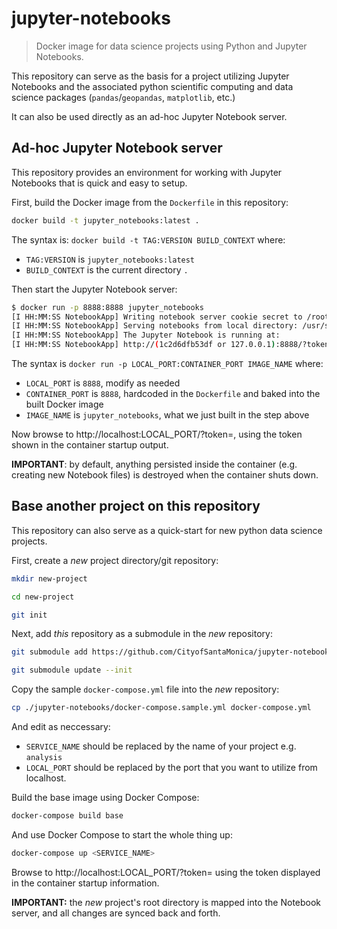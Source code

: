 # jupyter-notebooks

> Docker image for data science projects using Python and Jupyter Notebooks.

This repository can serve as the basis for a project utilizing Jupyter Notebooks and the associated
python scientific computing and data science packages (`pandas`/`geopandas`, `matplotlib`, etc.)

It can also be used directly as an ad-hoc Jupyter Notebook server.

## Ad-hoc Jupyter Notebook server

This repository provides an environment for working with Jupyter Notebooks that is quick and easy to setup.

First, build the Docker image from the `Dockerfile` in this repository:

```bash
docker build -t jupyter_notebooks:latest .
```

The syntax is: `docker build -t TAG:VERSION BUILD_CONTEXT` where:

* `TAG:VERSION` is `jupyter_notebooks:latest`
* `BUILD_CONTEXT` is the current directory `.`

Then start the Jupyter Notebook server:

```bash
$ docker run -p 8888:8888 jupyter_notebooks
[I HH:MM:SS NotebookApp] Writing notebook server cookie secret to /root/.local/share/jupyter/runtime/notebook_cookie_secret
[I HH:MM:SS NotebookApp] Serving notebooks from local directory: /usr/src/notebooks
[I HH:MM:SS NotebookApp] The Jupyter Notebook is running at:
[I HH:MM:SS NotebookApp] http://(1c2d6dfb53df or 127.0.0.1):8888/?token=<token>
```

The syntax is `docker run -p LOCAL_PORT:CONTAINER_PORT IMAGE_NAME` where:

* `LOCAL_PORT` is `8888`, modify as needed
* `CONTAINER_PORT` is `8888`, hardcoded in the `Dockerfile` and baked into the built Docker image
* `IMAGE_NAME` is `jupyter_notebooks`, what we just built in the step above

Now browse to http://localhost:LOCAL_PORT/?token=, using the token shown in the container startup output.

**IMPORTANT**: by default, anything persisted inside the container (e.g. creating new Notebook files) is destroyed when
the container shuts down.

## Base another project on this repository

This repository can also serve as a quick-start for new python data science projects.

First, create a *new* project directory/git repository:

```bash
mkdir new-project

cd new-project

git init
```

Next, add *this* repository as a submodule in the *new* repository:

```bash
git submodule add https://github.com/CityofSantaMonica/jupyter-notebooks.git

git submodule update --init
```

Copy the sample `docker-compose.yml` file into the *new* repository:

```bash
cp ./jupyter-notebooks/docker-compose.sample.yml docker-compose.yml
```

And edit as neccessary:

* `SERVICE_NAME` should be replaced by the name of your project e.g. `analysis`
* `LOCAL_PORT` should be replaced by the port that you want to utilize from localhost.

Build the base image using Docker Compose:

```bash
docker-compose build base
```

And use Docker Compose to start the whole thing up:

```bash
docker-compose up <SERVICE_NAME>
```

Browse to http://localhost:LOCAL_PORT/?token= using the token displayed in the container startup information.

**IMPORTANT:** the *new* project's root directory is mapped into the Notebook server, and all changes are synced back and forth.
